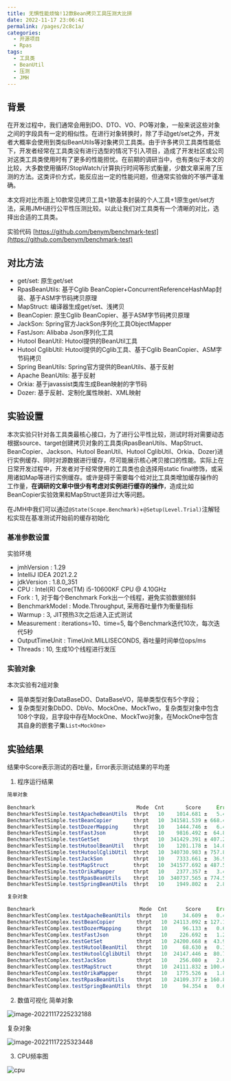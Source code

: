 ```yaml
---
title: 无惧性能烦恼!12款Bean拷贝工具压测大比拼
date: 2022-11-17 23:06:41
permalink: /pages/2c8c1a/
categories:
  - 开源项目
  - Rpas
tags:
  - 工具类
  - BeanUtil
  - 压测
  - JMH
---
```


## 背景

在开发过程中，我们通常会用到DO、DTO、VO、PO等对象，一般来说这些对象之间的字段具有一定的相似性。在进行对象转换时，除了手动get/set之外，开发者大概率会使用到类似BeanUtils等对象拷贝工具类。由于许多拷贝工具类性能低下，开发者经常在工具类没有进行选型的情况下引入项目，造成了开发社区或公司对这类工具类使用时有了更多的性能担忧。在前期的调研当中，也有类似于本文的比较，大多数使用循环/StopWatch/计算执行时间等形式衡量，少数文章采用了压测的方法。这类评价方式，能反应出一定的性能问题，但通常实验做的不够严谨准确。

本文将对比市面上10款常见拷贝工具+1款基本封装的个人工具+1原生get/set方法，采用JMH进行公平性压测比较。以此让我们对工具类有一个清晰的对比，选择出合适的工具类。

实验代码 [https://github.com/benym/benchmark-test](https://github.com/benym/benchmark-test)

## 对比方法

 - get/set: 原生get/set
 - RpasBeanUtils: 基于Cglib BeanCopier+ConcurrentReferenceHashMap封装、基于ASM字节码拷贝原理
 - MapStruct: 编译器生成get/set、浅拷贝
 - BeanCopier: 原生Cglib BeanCopier、基于ASM字节码拷贝原理
 - JackSon: Spring官方JackSon序列化工具ObjectMapper
 - FastJson: Alibaba Json序列化工具
 - Hutool BeanUtil: Hutool提供的BeanUtil工具
 - Hutool CglibUtil: Hutool提供的Cglib工具、基于Cglib BeanCopier、ASM字节码拷贝
 - Spring BeanUtils: Spring官方提供的BeanUtils、基于反射
 - Apache BeanUtils: 基于反射
 - Orkia: 基于javassist类库生成Bean映射的字节码
 - Dozer: 基于反射、定制化属性映射、XML映射

## 实验设置

本次实验只针对各工具类最核心接口，为了进行公平性比较，测试时将对需要动态根据source、target创建拷贝对象的工具类(RpasBeanUtils、MapStruct、BeanCopier、Jackson、Hutool BeanUtil、Hutool CglibUtil、Orkia、Dozer)进行实例缓存、同时对源数据进行缓存，尽可能展示核心拷贝接口的性能。实际上在日常开发过程中，开发者对于经常使用的工具类也会选择用static final修饰，或采用诸如Map等进行实例缓存。或许是碍于需要每个给对比工具类增加缓存操作的工作量，**在调研的文章中很少有考虑对实例进行缓存的操作**，造成比如BeanCopier实验效果和MapStruct差异过大等问题。

在JMH中我们可以通过`@State(Scope.Benchmark)`+`@Setup(Level.Trial)`注解轻松实现在基准测试开始前的缓存初始化

### 基准参数设置
实验环境
 - jmhVersion : 1.29
 - IntelliJ IDEA 2021.2.2
 - jdkVersion : 1.8.0_351
 - CPU : Intel(R) Core(TM) i5-10600KF CPU @ 4.10GHz
 - Fork : 1, 对于每个Benchmark Fork出一个线程，避免实验数据倾斜
 - BenchmarkModel : Mode.Throughput, 采用吞吐量作为衡量指标
 - Warmup : 3, JIT预热3次之后进入正式测试
 - Measurement : iterations=10、time=5, 每个Benchmark迭代10次，每次迭代5秒
 - OutputTimeUnit : TimeUnit.MILLISECONDS, 吞吐量时间单位ops/ms
 - Threads : 10, 生成10个线程进行发压

### 实验对象

本次实验有2组对象
 - 简单类型对象DataBaseDO、DataBaseVO，简单类型仅有5个字段；
 - 复杂类型对象DbDO、DbVo、MockOne、MockTwo，复杂类型对象中包含108个字段，且字段中存在MockOne、MockTwo对象，在MockOne中包含其自身的嵌套子集`List<MockOne>`

## 实验结果

结果中Score表示测试的吞吐量，Error表示测试结果的平均差

 1. 程序运行结果
```java
简单对象
        
Benchmark                                 Mode  Cnt       Score     Error   Units
BenchmarkTestSimple.testApacheBeanUtils  thrpt   10    1014.681 ±   5.442  ops/ms
BenchmarkTestSimple.testBeanCopier       thrpt   10  341581.539 ± 668.458  ops/ms
BenchmarkTestSimple.testDozerMapping     thrpt   10    1444.746 ±   6.486  ops/ms
BenchmarkTestSimple.testFastJson         thrpt   10    9816.492 ±  64.882  ops/ms
BenchmarkTestSimple.testGetSet           thrpt   10  341429.391 ± 407.244  ops/ms
BenchmarkTestSimple.testHutoolBeanUtil   thrpt   10    1201.178 ±  14.053  ops/ms
BenchmarkTestSimple.testHutoolCglibUtil  thrpt   10  340730.983 ± 757.836  ops/ms
BenchmarkTestSimple.testJackSon          thrpt   10    7333.661 ±  36.987  ops/ms
BenchmarkTestSimple.testMapStruct        thrpt   10  341577.692 ± 487.573  ops/ms
BenchmarkTestSimple.testOrikaMapper      thrpt   10    2377.357 ±   3.422  ops/ms
BenchmarkTestSimple.testRpasBeanUtils    thrpt   10  340737.565 ± 774.559  ops/ms
BenchmarkTestSimple.testSpringBeanUtils  thrpt   10    1949.802 ±   2.807  ops/ms
```

```java
复杂对象

Benchmark                                  Mode  Cnt      Score     Error   Units
BenchmarkTestComplex.testApacheBeanUtils  thrpt   10     34.609 ±   0.405  ops/ms
BenchmarkTestComplex.testBeanCopier       thrpt   10  24113.092 ± 127.129  ops/ms
BenchmarkTestComplex.testDozerMapping     thrpt   10     96.133 ±   0.676  ops/ms
BenchmarkTestComplex.testFastJson         thrpt   10    226.692 ±   1.215  ops/ms
BenchmarkTestComplex.testGetSet           thrpt   10  24200.668 ±  43.997  ops/ms
BenchmarkTestComplex.testHutoolBeanUtil   thrpt   10     68.630 ±   0.161  ops/ms
BenchmarkTestComplex.testHutoolCglibUtil  thrpt   10  24147.446 ±  80.792  ops/ms
BenchmarkTestComplex.testJackSon          thrpt   10    256.080 ±   2.660  ops/ms
BenchmarkTestComplex.testMapStruct        thrpt   10  24111.832 ± 100.456  ops/ms
BenchmarkTestComplex.testOrikaMapper      thrpt   10   1775.526 ±   1.818  ops/ms
BenchmarkTestComplex.testRpasBeanUtils    thrpt   10  24109.377 ± 160.851  ops/ms
BenchmarkTestComplex.testSpringBeanUtils  thrpt   10     94.354 ±   0.694  ops/ms
```
 2. 数值可视化 
简单对象

![image-20221117225232188](https://image-1-1257237419.cos.ap-chongqing.myqcloud.com/rpas/image-20221117225232188.png)


复杂对象

![image-20221117225323448](https://image-1-1257237419.cos.ap-chongqing.myqcloud.com/rpas/image-20221117225323448.png)

 3. CPU频率图

![cpu](https://image-1-1257237419.cos.ap-chongqing.myqcloud.com/rpas/cpu.png)
